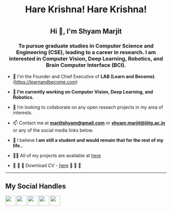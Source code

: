<h1 align="center"> Hare Krishna! Hare Krishna!<h1>
<h2 align="center">Hi 👋, I'm Shyam Marjit</h2>
<h3 align="center" > To pursue graduate studies in Computer Science and Engineering (CSE), leading to a career in research. I am
interested in Computer Vision, Deep Learning, Robotics, and Brain Computer Interface (BCI). </h3>

- 🤝 I'm the Founder and Chief Executive of **LAB (Learn and Become)**.(https://learnandbecome.com)

- 🔭 **I’m currently working on Computer Vision, Deep Learning, and Robotics.**
- 👯 I’m looking to collaborate on any open reseach projects in my area of interests.

- 📫 Contact me at **marjitshyam@gmail.com** or **shyam.marjit@iiitg.ac.in** or any of the social media links below.

- 🧘 I believe  **I am still a student and would remain that for the rest of my life..**
- 👨‍💻 All of my projects are available at [here](https://github.com/shyammarjit?tab=projects)
- 🤝 🤝 🔭  Download CV - [here](https://drive.google.com/file/d/1y6T6iQq6LrY1jg03ONaCKk1RoWSAgsh3/view?usp=sharing) 🔭 🤝 🤝 
<hr/>

## My Social Handles
<p align="center">
<a href="https://www.facebook.com/shyam.marjit.37/" target="_blank"><img align="left" height="32" width="32" src="https://cdn.jsdelivr.net/npm/simple-icons@v3/icons/facebook.svg" /></a>
<a  href="https://www.youtube.com/channel/UC37Z88Ku2u7ssqGPmOUqAVw/videos" target="_blank"><img align="left" height="32" width="32" src="https://cdn.jsdelivr.net/npm/simple-icons@v3/icons/youtube.svg" /></a> 
<a  href="https://www.youtube.com/channel/UCmWzLOwWxRLjedHCFfPOlnQ/videos" target="_blank"><img align="left" height="32" width="32" src="https://cdn.jsdelivr.net/npm/simple-icons@v3/icons/youtube.svg" /></a> 
<a href="https://www.instagram.com/marjitshyam/" target="_blank"><img align="left" height="32" width="32" src="https://cdn.jsdelivr.net/npm/simple-icons@v3/icons/instagram.svg" /></a>
<a href="https://www.linkedin.com/in/shyam-marjit/" target="_blank"><img align="left" height="32" width="32" src="https://cdn.jsdelivr.net/npm/simple-icons@v3/icons/linkedin.svg" /></a>
<br/>
